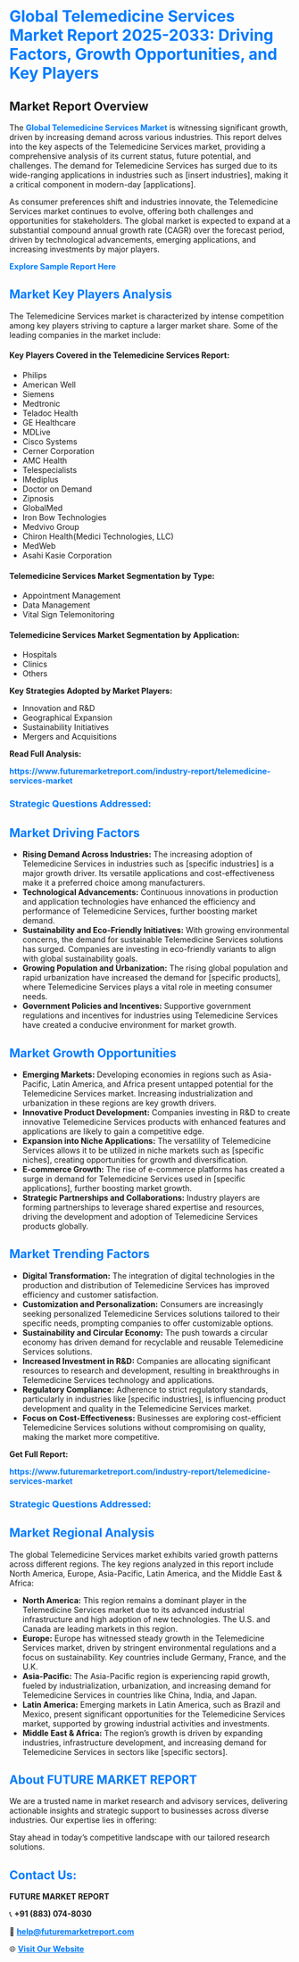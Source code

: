 <h1 style="color: #007BFF;">Global Telemedicine Services Market Report 2025-2033: Driving Factors, Growth Opportunities, and Key Players</h1>

<section id="overview">
<h2>Market Report Overview</h2>
<p>The <a href="https://www.futuremarketreport.com/industry-report/telemedicine-services-market" style="color: #007BFF; text-decoration: none;"><strong>Global Telemedicine Services Market</strong></a> is witnessing significant growth, driven by increasing demand across various industries. This report delves into the key aspects of the Telemedicine Services market, providing a comprehensive analysis of its current status, future potential, and challenges. The demand for Telemedicine Services has surged due to its wide-ranging applications in industries such as [insert industries], making it a critical component in modern-day [applications].</p>
<p>As consumer preferences shift and industries innovate, the Telemedicine Services market continues to evolve, offering both challenges and opportunities for stakeholders. The global market is expected to expand at a substantial compound annual growth rate (CAGR) over the forecast period, driven by technological advancements, emerging applications, and increasing investments by major players.</p>
</section>

<section id="overview">
<p><a href="https://www.futuremarketreport.com/request-sample/reportId=77728" style="color: #007BFF; text-decoration: none;"><strong>Explore Sample Report Here</strong></a></p>
</section>

<section id="key-players">
<h2 style="color: #007BFF;">Market Key Players Analysis</h2>
<p>The Telemedicine Services market is characterized by intense competition among key players striving to capture a larger market share. Some of the leading companies in the market include:</p>
<h4>Key Players Covered in the Telemedicine Services Report:</h4>
<ul><li>Philips</li><li>American Well</li><li>Siemens</li><li>Medtronic</li><li>Teladoc Health</li><li>GE Healthcare</li><li>MDLive</li><li>Cisco Systems</li><li>Cerner Corporation</li><li>AMC Health</li><li>Telespecialists</li><li>IMediplus</li><li>Doctor on Demand</li><li>Zipnosis</li><li>GlobalMed</li><li>Iron Bow Technologies</li><li>Medvivo Group</li><li>Chiron Health(Medici Technologies, LLC)</li><li>MedWeb</li><li>Asahi Kasie Corporation</li></ul>
<h4>Telemedicine Services Market Segmentation by Type:</h4>
<ul><li>Appointment Management</li><li>Data Management</li><li>Vital Sign Telemonitoring</li></ul>

<h4>Telemedicine Services Market Segmentation by Application:</h4>
<ul><li>Hospitals</li><li>Clinics</li><li>Others</li></ul>
<p><strong>Key Strategies Adopted by Market Players:</strong></p>
<ul>
<li>Innovation and R&D</li>
<li>Geographical Expansion</li>
<li>Sustainability Initiatives</li>
<li>Mergers and Acquisitions</li>
</ul>
</section>

<section>
<p><strong>Read Full Analysis: </strong></p><a href="https://www.futuremarketreport.com/industry-report/telemedicine-services-market" style="color: #007BFF; text-decoration: none;"><strong>https://www.futuremarketreport.com/industry-report/telemedicine-services-market</strong></a>
<h3 style="color: #007BFF;">Strategic Questions Addressed:</h3>
</section>

<section id="driving-factors">
<h2 style="color: #007BFF;">Market Driving Factors</h2>
<ul>
<li><strong>Rising Demand Across Industries:</strong> The increasing adoption of Telemedicine Services in industries such as [specific industries] is a major growth driver. Its versatile applications and cost-effectiveness make it a preferred choice among manufacturers.</li>
<li><strong>Technological Advancements:</strong> Continuous innovations in production and application technologies have enhanced the efficiency and performance of Telemedicine Services, further boosting market demand.</li>
<li><strong>Sustainability and Eco-Friendly Initiatives:</strong> With growing environmental concerns, the demand for sustainable Telemedicine Services solutions has surged. Companies are investing in eco-friendly variants to align with global sustainability goals.</li>
<li><strong>Growing Population and Urbanization:</strong> The rising global population and rapid urbanization have increased the demand for [specific products], where Telemedicine Services plays a vital role in meeting consumer needs.</li>
<li><strong>Government Policies and Incentives:</strong> Supportive government regulations and incentives for industries using Telemedicine Services have created a conducive environment for market growth.</li>
</ul>
</section>

<section id="growth-opportunities">
<h2 style="color: #007BFF;">Market Growth Opportunities</h2>
<ul>
<li><strong>Emerging Markets:</strong> Developing economies in regions such as Asia-Pacific, Latin America, and Africa present untapped potential for the Telemedicine Services market. Increasing industrialization and urbanization in these regions are key growth drivers.</li>
<li><strong>Innovative Product Development:</strong> Companies investing in R&D to create innovative Telemedicine Services products with enhanced features and applications are likely to gain a competitive edge.</li>
<li><strong>Expansion into Niche Applications:</strong> The versatility of Telemedicine Services allows it to be utilized in niche markets such as [specific niches], creating opportunities for growth and diversification.</li>
<li><strong>E-commerce Growth:</strong> The rise of e-commerce platforms has created a surge in demand for Telemedicine Services used in [specific applications], further boosting market growth.</li>
<li><strong>Strategic Partnerships and Collaborations:</strong> Industry players are forming partnerships to leverage shared expertise and resources, driving the development and adoption of Telemedicine Services products globally.</li>
</ul>
</section>

<section id="trending-factors">
<h2 style="color: #007BFF;">Market Trending Factors</h2>
<ul>
<li><strong>Digital Transformation:</strong> The integration of digital technologies in the production and distribution of Telemedicine Services has improved efficiency and customer satisfaction.</li>
<li><strong>Customization and Personalization:</strong> Consumers are increasingly seeking personalized Telemedicine Services solutions tailored to their specific needs, prompting companies to offer customizable options.</li>
<li><strong>Sustainability and Circular Economy:</strong> The push towards a circular economy has driven demand for recyclable and reusable Telemedicine Services solutions.</li>
<li><strong>Increased Investment in R&D:</strong> Companies are allocating significant resources to research and development, resulting in breakthroughs in Telemedicine Services technology and applications.</li>
<li><strong>Regulatory Compliance:</strong> Adherence to strict regulatory standards, particularly in industries like [specific industries], is influencing product development and quality in the Telemedicine Services market.</li>
<li><strong>Focus on Cost-Effectiveness:</strong> Businesses are exploring cost-efficient Telemedicine Services solutions without compromising on quality, making the market more competitive.</li>
</ul>
</section>

<section>
<p><strong>Get Full Report: </strong></p><a href="https://www.futuremarketreport.com/industry-report/telemedicine-services-market" style="color: #007BFF; text-decoration: none;"><strong>https://www.futuremarketreport.com/industry-report/telemedicine-services-market</strong></a>
<h3 style="color: #007BFF;">Strategic Questions Addressed:</h3>
</section>


<section id="regional-analysis">
<h2 style="color: #007BFF;">Market Regional Analysis</h2>
<p>The global Telemedicine Services market exhibits varied growth patterns across different regions. The key regions analyzed in this report include North America, Europe, Asia-Pacific, Latin America, and the Middle East & Africa:</p>
<ul>
<li><strong>North America:</strong> This region remains a dominant player in the Telemedicine Services market due to its advanced industrial infrastructure and high adoption of new technologies. The U.S. and Canada are leading markets in this region.</li>
<li><strong>Europe:</strong> Europe has witnessed steady growth in the Telemedicine Services market, driven by stringent environmental regulations and a focus on sustainability. Key countries include Germany, France, and the U.K.</li>
<li><strong>Asia-Pacific:</strong> The Asia-Pacific region is experiencing rapid growth, fueled by industrialization, urbanization, and increasing demand for Telemedicine Services in countries like China, India, and Japan.</li>
<li><strong>Latin America:</strong> Emerging markets in Latin America, such as Brazil and Mexico, present significant opportunities for the Telemedicine Services market, supported by growing industrial activities and investments.</li>
<li><strong>Middle East & Africa:</strong> The region’s growth is driven by expanding industries, infrastructure development, and increasing demand for Telemedicine Services in sectors like [specific sectors].</li>
</ul>
</section>

<footer>
<h2 style="color: #007BFF;">About FUTURE MARKET REPORT</h2>
<p>We are a trusted name in market research and advisory services, delivering actionable insights and strategic support to businesses across diverse industries. Our expertise lies in offering:</p>

<p>Stay ahead in today’s competitive landscape with our tailored research solutions.</p>

<h2 style="color: #007BFF;">Contact Us:</h2>
<p><strong>FUTURE MARKET REPORT</strong></p>
<p>📞 <strong>+91 (883) 074-8030</strong></p>
<p>📧 <strong><a href="mailto:help@futuremarketreport.com" style="color: #007BFF;">help@futuremarketreport.com</a></strong></p>
<p>🌐 <strong><a href="https://www.futuremarketreport.com/" style="color: #007BFF;">Visit Our Website</a></strong></p>
</footer>